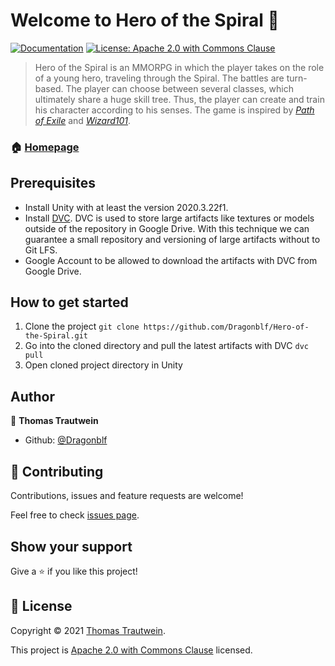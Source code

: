 # Welcome to Hero of the Spiral 👋
[![Documentation](https://img.shields.io/badge/Documentation-Yes-brightgreen.svg)](https://github.com/Dragonblf/Hero-of-the-Spiral) [![License: Apache 2.0 with Commons Clause](https://img.shields.io/badge/License-Apache%202.0%20with%20Commons%20Clause-yellow)](https://github.com/Dragonblf/Hero-of-the-Spiral/blob/main/LICENSE)

> Hero of the Spiral is an MMORPG in which the player takes on the role of a young hero, traveling through the Spiral. The battles are turn-based. The player can choose between several classes, which ultimately share a huge skill tree. Thus, the player can create and train his character according to his senses. The game is inspired by *[Path of Exile](https://www.pathofexile.com/)* and *[Wizard101](https://de.wizard101.gameforge.com/wizard101/de/game)*. 

### 🏠 [Homepage](https://github.com/Dragonblf/Hero-of-the-Spiral)

## Prerequisites

- Install Unity with at least the version 2020.3.22f1.
- Install [DVC](https://dvc.org/doc/install). DVC is used to store large artifacts like textures or models outside of the repository in Google Drive. With this technique we can guarantee a small repository and versioning of large artifacts without to Git LFS.
- Google Account to be allowed to download the artifacts with DVC from Google Drive.

## How to get started

1. Clone the project
   `git clone https://github.com/Dragonblf/Hero-of-the-Spiral.git`
2. Go into the cloned directory and pull the latest artifacts with DVC
   `dvc pull`
3. Open cloned project directory in Unity

## Author

👤 **Thomas Trautwein**

* Github: [@Dragonblf](https://github.com/Dragonblf)

## 🤝 Contributing

Contributions, issues and feature requests are welcome!

Feel free to check [issues page](https://github.com/Dragonblf/Hero-of-the-Spiral/issues). 

## Show your support

Give a ⭐️ if you like this project!


## 📝 License

Copyright © 2021 [Thomas Trautwein](https://github.com/Dragonblf).

This project is [Apache 2.0 with Commons Clause](https://github.com/Dragonblf/Hero-of-the-Spiral/blob/main/LICENSE) licensed.
